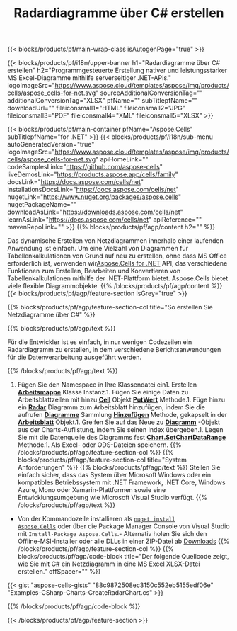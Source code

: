 ﻿---
title: Radardiagramme über C# erstellen
url: /de/net/create-radar-chart/
description: C# Beispielcode zum Erstellen von Netzdiagrammen in Excel mithilfe der .NET-Bibliothek. Verwenden Sie diesen Code zum Erstellen eines Netzdiagramms für MS Excel in VB.NET, Asp.NET oder einer beliebigen .NET-basierten Anwendung.
---
{{< blocks/products/pf/main-wrap-class isAutogenPage="true" >}}

{{< blocks/products/pf/i18n/upper-banner h1="Radardiagramme über C# erstellen" h2="Programmgesteuerte Erstellung nativer und leistungsstarker MS Excel-Diagramme mithilfe serverseitiger .NET-APIs." logoImageSrc="https://www.aspose.cloud/templates/aspose/img/products/cells/aspose_cells-for-net.svg" sourceAdditionalConversionTag="" additionalConversionTag="XLSX" pfName="" subTitlepfName="" downloadUrl="" fileiconsmall1="HTML" fileiconsmall2="JPG" fileiconsmall3="PDF" fileiconsmall4="XML" fileiconsmall5="XLSX" >}}

{{< blocks/products/pf/main-container pfName="Aspose.Cells" subTitlepfName="for .NET" >}}
{{< blocks/products/pf/i18n/sub-menu autoGeneratedVersion="true" logoImageSrc="https://www.aspose.cloud/templates/aspose/img/products/cells/aspose_cells-for-net.svg" apiHomeLink="" codeSamplesLink="https://github.com/aspose-cells" liveDemosLink="https://products.aspose.app/cells/family" docsLink="https://docs.aspose.com/cells/net" installationsDocsLink="https://docs.aspose.com/cells/net" nugetLink="https://www.nuget.org/packages/aspose.cells" nugetPackageName="" downloadAsLink="https://downloads.aspose.com/cells/net" learnAsLink="https://docs.aspose.com/cells/net" apiReference="" mavenRepoLink="" >}}
{{% blocks/products/pf/agp/content h2="" %}}

Das dynamische Erstellen von Netzdiagrammen innerhalb einer laufenden Anwendung ist einfach. Um eine Vielzahl von Diagrammen für Tabellenkalkulationen von Grund auf neu zu erstellen, ohne dass MS Office erforderlich ist, verwenden wir[Aspose.Cells for .NET](https://products.aspose.com/cells/net)  API, das verschiedene Funktionen zum Erstellen, Bearbeiten und Konvertieren von Tabellenkalkulationen mithilfe der .NET-Plattform bietet. Aspose.Cells bietet viele flexible Diagrammobjekte.
{{% /blocks/products/pf/agp/content %}}
{{< blocks/products/pf/agp/feature-section isGrey="true" >}}

{{% blocks/products/pf/agp/feature-section-col title="So erstellen Sie Netzdiagramme über C#" %}}

{{% blocks/products/pf/agp/text %}}

Für die Entwickler ist es einfach, in nur wenigen Codezeilen ein Radardiagramm zu erstellen, in dem verschiedene Berichtsanwendungen für die Datenverarbeitung ausgeführt werden.

{{% /blocks/products/pf/agp/text %}}

1. Fügen Sie den Namespace in Ihre Klassendatei ein1. Erstellen [**Arbeitsmappe**](https://reference.aspose.com/cells/net/aspose.cells/workbook) Klasse Instanz.1. Fügen Sie einige Daten zu Arbeitsblattzellen mit hinzu [**Cell**](https://reference.aspose.com/cells/net/aspose.cells/cell) Objekt [**PutWert**](https://reference.aspose.com/cells/net/aspose.cells/cell/methods/putvalue/index) Methode.1. Füge hinzu ein [**Radar**](https://reference.aspose.com/cells/net/aspose.cells.charts/charttype) Diagramm zum Arbeitsblatt hinzufügen, indem Sie die aufrufen [**Diagramme**](https://reference.aspose.com/cells/net/aspose.cells.charts/chartcollection) Sammlung [**Hinzufügen**](https://reference.aspose.com/cells/net/aspose.cells.charts/chartcollection/methods/add) Methode, gekapselt in der [**Arbeitsblatt**](https://reference.aspose.com/cells/net/aspose.cells/worksheet) Objekt.1. Greifen Sie auf das Neue zu [**Diagramm**](https://reference.aspose.com/cells/net/aspose.cells.charts/chart) -Objekt aus der Charts-Auflistung, indem Sie seinen Index übergeben.1. Legen Sie mit die Datenquelle des Diagramms fest [**Chart.SetChartDataRange**](https://https://reference.aspose.com/cells/net/aspose.cells.charts/chart/methods/setchartdatarange) Methode.1. Als Excel- oder ODS-Dateien speichern.
{{% /blocks/products/pf/agp/feature-section-col %}}
{{% blocks/products/pf/agp/feature-section-col title="System Anforderungen" %}}
{{% blocks/products/pf/agp/text %}}
Stellen Sie einfach sicher, dass das System über Microsoft Windows oder ein kompatibles Betriebssystem mit .NET Framework, .NET Core, Windows Azure, Mono oder Xamarin-Plattformen sowie eine Entwicklungsumgebung wie Microsoft Visual Studio verfügt.
{{% /blocks/products/pf/agp/text %}}
- Von der Kommandozeile installieren als <code><a href="https://downloads.aspose.com/cells/net">nuget install Aspose.Cells</a></code> oder über die Package Manager Console von Visual Studio mit <code>Install-Package Aspose.Cells</code>.- Alternativ holen Sie sich den Offline-MSI-Installer oder alle DLLs in einer ZIP-Datei ab <a href="https://downloads.aspose.com/cells/net">Downloads</a>
{{% /blocks/products/pf/agp/feature-section-col %}}
{{% blocks/products/pf/agp/code-block title="Der folgende Quellcode zeigt, wie Sie mit C# ein Netzdiagramm in eine MS Excel XLSX-Datei erstellen." offSpacer="" %}}

{{< gist "aspose-cells-gists" "88c9872508ec3150c552eb5155edf06e" "Examples-CSharp-Charts-CreateRadarChart.cs" >}}

{{% /blocks/products/pf/agp/code-block %}}

{{< /blocks/products/pf/agp/feature-section >}}

<!-- aboutfile Starts -->